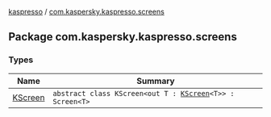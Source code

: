 [kaspresso](../index.md) / [com.kaspersky.kaspresso.screens](./index.md)

## Package com.kaspersky.kaspresso.screens

### Types

| Name | Summary |
|---|---|
| [KScreen](-k-screen/index.md) | `abstract class KScreen<out T : `[`KScreen`](-k-screen/index.md)`<T>> : Screen<T>` |
